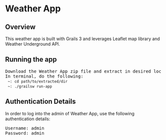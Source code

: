 # Weather App
## Overview
This weather app is built with Grails 3 and leverages Leaflet map library and Weather Underground API.

## Running the app
<pre>
Download the Weather App zip file and extract in desired location
In terminal, do the following: 
 <code>~: cd path/to/extracted/dir</code>
 <code>~: ./grailsw run-app</code>
</pre>

## Authentication Details
In order to log into the admin of Weather App, use the following authentication details:
<pre>
Username: admin 
Password: admin
</pre>
